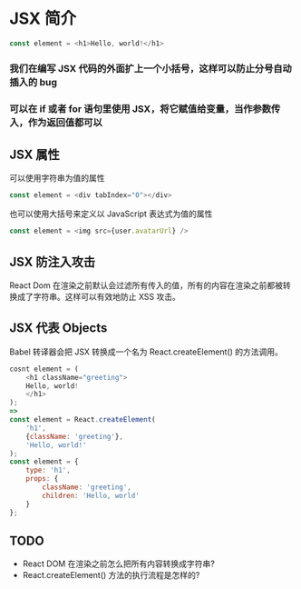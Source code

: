 # JSX 简介
```javascript
const element = <h1>Hello, world!</h1>
```
### 我们在编写 JSX 代码的外面扩上一个小括号，这样可以防止分号自动插入的 bug

### 可以在 if 或者 for 语句里使用 JSX，将它赋值给变量，当作参数传入，作为返回值都可以

## JSX 属性
可以使用字符串为值的属性
```javascript
const element = <div tabIndex="0"></div>
```
也可以使用大括号来定义以 JavaScript 表达式为值的属性
```javascript
const element = <img src={user.avatarUrl} />
```

## JSX 防注入攻击
React Dom 在渲染之前默认会过滤所有传入的值，所有的内容在渲染之前都被转换成了字符串。这样可以有效地防止 XSS 攻击。

## JSX 代表 Objects
Babel 转译器会把 JSX 转换成一个名为 React.createElement() 的方法调用。
```javascript
cosnt element = (
    <h1 className="greeting">
    Hello, world!
    </h1>
);
=>
const element = React.createElement(
    'h1',
    {className: 'greeting'},
    'Hello, world!'
);
const element = {
    type: 'h1',
    props: {
        className: 'greeting',
        children: 'Hello, world'
    }
};
```

## TODO
- React DOM 在渲染之前怎么把所有内容转换成字符串?
- React.createElement() 方法的执行流程是怎样的?